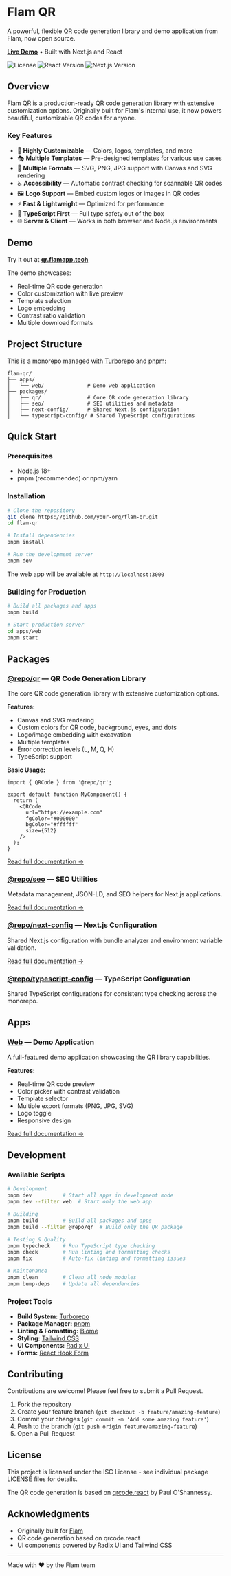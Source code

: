 # Flam QR

A powerful, flexible QR code generation library and demo application from Flam, now open source.

**[Live Demo](https://qr.flamapp.tech)** • Built with Next.js and React

<div>
  <img src="https://img.shields.io/badge/license-ISC-blue" alt="License" />
  <img src="https://img.shields.io/badge/react-19.2.0-blue" alt="React Version" />
  <img src="https://img.shields.io/badge/next.js-16.0.0-black" alt="Next.js Version" />
</div>

## Overview

Flam QR is a production-ready QR code generation library with extensive customization options. Originally built for Flam's internal use, it now powers beautiful, customizable QR codes for anyone.

### Key Features

- 🎨 **Highly Customizable** — Colors, logos, templates, and more
- 🎭 **Multiple Templates** — Pre-designed templates for various use cases
- 📱 **Multiple Formats** — SVG, PNG, JPG support with Canvas and SVG rendering
- ♿ **Accessibility** — Automatic contrast checking for scannable QR codes
- 🖼️ **Logo Support** — Embed custom logos or images in QR codes
- ⚡ **Fast & Lightweight** — Optimized for performance
- 🎯 **TypeScript First** — Full type safety out of the box
- 🌐 **Server & Client** — Works in both browser and Node.js environments

## Demo

Try it out at **[qr.flamapp.tech](https://qr.flamapp.tech)**

The demo showcases:
- Real-time QR code generation
- Color customization with live preview
- Template selection
- Logo embedding
- Contrast ratio validation
- Multiple download formats

## Project Structure

This is a monorepo managed with [Turborepo](https://turborepo.com) and [pnpm](https://pnpm.io):

```
flam-qr/
├── apps/
│   └── web/              # Demo web application
├── packages/
│   ├── qr/               # Core QR code generation library
│   ├── seo/              # SEO utilities and metadata
│   ├── next-config/      # Shared Next.js configuration
│   └── typescript-config/ # Shared TypeScript configurations
```

## Quick Start

### Prerequisites

- Node.js 18+
- pnpm (recommended) or npm/yarn

### Installation

```bash
# Clone the repository
git clone https://github.com/your-org/flam-qr.git
cd flam-qr

# Install dependencies
pnpm install

# Run the development server
pnpm dev
```

The web app will be available at `http://localhost:3000`

### Building for Production

```bash
# Build all packages and apps
pnpm build

# Start production server
cd apps/web
pnpm start
```

## Packages

### [@repo/qr](./packages/qr) — QR Code Generation Library

The core QR code generation library with extensive customization options.

**Features:**
- Canvas and SVG rendering
- Custom colors for QR code, background, eyes, and dots
- Logo/image embedding with excavation
- Multiple templates
- Error correction levels (L, M, Q, H)
- TypeScript support

**Basic Usage:**

```tsx
import { QRCode } from '@repo/qr';

export default function MyComponent() {
  return (
    <QRCode
      url="https://example.com"
      fgColor="#000000"
      bgColor="#ffffff"
      size={512}
    />
  );
}
```

[Read full documentation →](./packages/qr/README.md)

### [@repo/seo](./packages/seo) — SEO Utilities

Metadata management, JSON-LD, and SEO helpers for Next.js applications.

[Read full documentation →](./packages/seo/README.md)

### [@repo/next-config](./packages/next-config) — Next.js Configuration

Shared Next.js configuration with bundle analyzer and environment variable validation.

[Read full documentation →](./packages/next-config/README.md)

### [@repo/typescript-config](./packages/typescript-config) — TypeScript Configuration

Shared TypeScript configurations for consistent type checking across the monorepo.

## Apps

### [Web](./apps/web) — Demo Application

A full-featured demo application showcasing the QR library capabilities.

**Features:**
- Real-time QR code preview
- Color picker with contrast validation
- Template selector
- Multiple export formats (PNG, JPG, SVG)
- Logo toggle
- Responsive design

[Read full documentation →](./apps/web/README.md)

## Development

### Available Scripts

```bash
# Development
pnpm dev          # Start all apps in development mode
pnpm dev --filter web  # Start only the web app

# Building
pnpm build        # Build all packages and apps
pnpm build --filter @repo/qr  # Build only the QR package

# Testing & Quality
pnpm typecheck    # Run TypeScript type checking
pnpm check        # Run linting and formatting checks
pnpm fix          # Auto-fix linting and formatting issues

# Maintenance
pnpm clean        # Clean all node_modules
pnpm bump-deps    # Update all dependencies
```

### Project Tools

- **Build System:** [Turborepo](https://turborepo.com)
- **Package Manager:** [pnpm](https://pnpm.io)
- **Linting & Formatting:** [Biome](https://biomejs.dev)
- **Styling:** [Tailwind CSS](https://tailwindcss.com)
- **UI Components:** [Radix UI](https://radix-ui.com)
- **Forms:** [React Hook Form](https://react-hook-form.com)

## Contributing

Contributions are welcome! Please feel free to submit a Pull Request.

1. Fork the repository
2. Create your feature branch (`git checkout -b feature/amazing-feature`)
3. Commit your changes (`git commit -m 'Add some amazing feature'`)
4. Push to the branch (`git push origin feature/amazing-feature`)
5. Open a Pull Request

## License

This project is licensed under the ISC License - see individual package LICENSE files for details.

The QR code generation is based on [qrcode.react](https://github.com/zpao/qrcode.react) by Paul O'Shannessy.

## Acknowledgments

- Originally built for [Flam](https://flamapp.ai)
- QR code generation based on qrcode.react
- UI components powered by Radix UI and Tailwind CSS

---

Made with ❤️ by the Flam team
